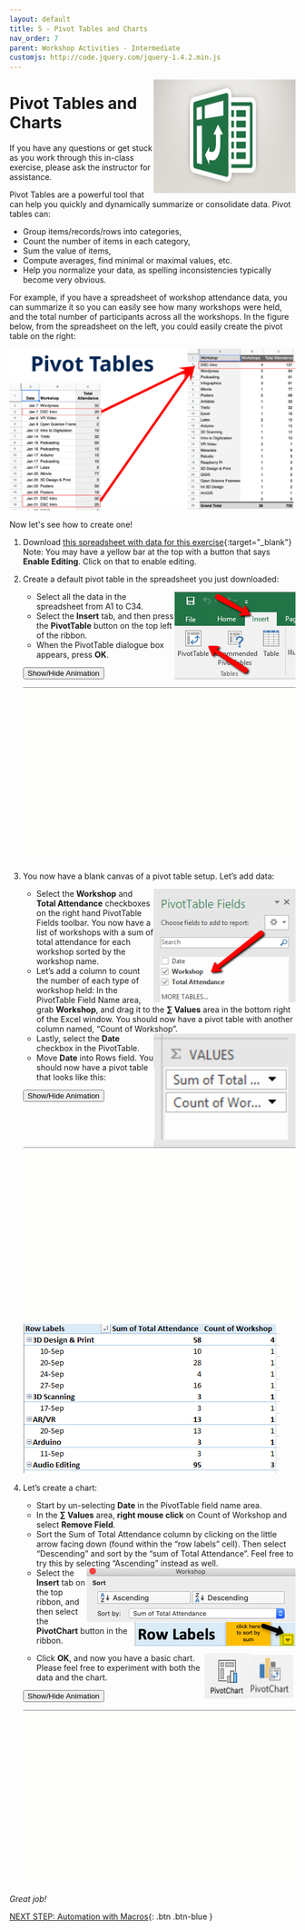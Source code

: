 ```yaml
---
layout: default
title: 5 - Pivot Tables and Charts
nav_order: 7
parent: Workshop Activities - Intermediate
customjs: http://code.jquery.com/jquery-1.4.2.min.js
---
```

<img src="images/excel-pivot-01.png" style="float:right;width:250px;height:200px;"> 

# Pivot Tables and Charts

If you have any questions or get stuck as you work through this in-class exercise, please ask the instructor for assistance. 

Pivot Tables are a powerful tool that can help you quickly and dynamically summarize or consolidate data. Pivot tables can:
- Group items/records/rows into categories, 
- Count the number of items in each category,
- Sum the value of items,
- Compute averages, find minimal or maximal values, etc.
- Help you normalize your data, as spelling inconsistencies typically become very obvious.
  
For example, if you have a spreadsheet of workshop attendance data, you can summarize it so you can easily see how many workshops were held, and the total number of participants across all the workshops. In the figure below, from the spreadsheet on the left, you could easily create the pivot table on the right:

<img src="images/excel-pivot-13.png" alt="Pivot table example">

Now let's see how to create one!

1. Download [this spreadsheet with data for this exercise](docs/dsc-pivot-table.xlsx){:target="_blank"} Note: You may have a yellow bar at the top with a button that says **Enable Editing**. Click on that to enable editing.

2. Create a default pivot table in the spreadsheet you just downloaded:

    <img src="images/excel-pivot-02.png" style="float:right;" alt="Insert pivot table icon.">

    - Select all the data in the spreadsheet from A1 to C34.
    - Select the **Insert** tab, and then press the **PivotTable** button on the top left of the ribbon.
    - When the PivotTable dialogue box appears, press **OK**.

    <button onclick="toggle('gif1')">Show/Hide Animation</button>
    <div id="gif1">
    <img src="images/excel-pivot-03.gif" alt="Demonstration of Step 2."> 
    </div>

3. You now have a blank canvas of a pivot table setup. Let’s add data:

    <img src="images/excel-pivot-04.png" style="float:right;width:250px;height:200px;" alt="Selecting workshops and total attendance checkboxes."> 

    - Select the **Workshop** and **Total Attendance** checkboxes on the right hand PivotTable Fields toolbar. You now have a list of workshops with a sum of total attendance for each workshop sorted by the workshop name.
    - Let’s add a column to count the number of each type of workshop held: In the PivotTable Field Name area, grab **Workshop**, and drag it to the **∑ Values** area in the bottom right of the Excel window. You should now have a pivot table with another column named, “Count of Workshop”.

    <img src="images/excel-pivot-05.png" style="float:right;width:250px;height:200px;" alt="Sigma Values."> 

    - Lastly, select the **Date** checkbox in the PivotTable. 
    - Move **Date** into Rows field. You should now have a pivot table that looks like this:

    <button onclick="toggle('gif2')">Show/Hide Animation</button>
    <div id="gif2">
    <img src="images/excel-pivot-06.gif" alt="Moving date into the rows field.">
    </div>

    <img src="images/excel-pivot-07.png" alt="Visual of the table with data.">

4. Let’s create a chart:

    - Start by un-selecting **Date** in the PivotTable field name area.
    - In the **∑ Values** area, **right mouse click** on Count of Workshop and select **Remove Field**.
    - Sort the Sum of Total Attendance column by clicking on the little arrow facing down (found within the “row labels” cell). Then select “Descending” and sort by the “sum of Total Attendance”. Feel free to try this by selecting “Ascending” instead as well.
  
    <img src="images/excel-pivot-08.png" style="float:right;" alt="Sorting using descending andascending."> 

    <img src="images/excel-pivot-09.png" style="float:right;" alt="Arrow to click to sort.">

    - Select the **Insert** tab on the top ribbon, and then select the **PivotChart** button in the ribbon. 

    <img src="images/excel-pivot-10.png" style="float:right;width:80px;height:80px;"><img src="images/excel-pivot-11.png" style="float:right;width:80px;height:80px;" alt="Pivot chart icons."> 

    - Click **OK**, and now you have a basic chart. Please feel free to experiment with both the data and the chart.<br>

    <button onclick="toggle('gif3')">Show/Hide Animation</button>
    <div id="gif3">
    <img src="images/excel-pivot-12.gif" alt="Demonstration of Step 4.">
    </div>

_Great job!_

<script>  

    function toggle(input) {
        var x = document.getElementById(input);
        if (x.style.display === "none") {
            x.style.display = "block";
        } else {
            x.style.display = "none";
        }
    }
</script>

[NEXT STEP: Automation with Macros](automation-macros.html){: .btn .btn-blue }

